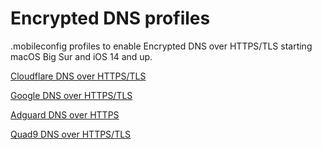 # Encrypted DNS profiles

.mobileconfig profiles to enable Encrypted DNS over HTTPS/TLS starting macOS Big Sur and iOS 14 and up.


[Cloudflare DNS over HTTPS/TLS](https://github.com/harshanand120/encrypted-dns-apple/raw/master/cloudflare-dns.mobileconfig)

[Google DNS over HTTPS/TLS](https://github.com/harshanand120/encrypted-dns-apple/raw/master/googledns.mobileconfig)

[Adguard DNS over HTTPS](https://github.com/harshanand120/encrypted-dns-apple/raw/master/adguarddns.mobileconfig)

[Quad9 DNS over HTTPS/TLS](https://github.com/harshanand120/encrypted-dns-apple/raw/master/quad9dns.mobileconfig)
